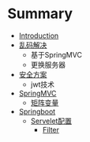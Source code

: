 # Summary

* [Introduction](README.md)
* [乱码解决](乱码解决.md)
  * 基于SpringMVC
  * 更换服务器
* [安全方案](an-quan-fang-an.md)
  * jwt技术
* [SpringMVC](springmvc.md)
  * [矩阵变量](springmvc/ju-zhen-bian-liang.md)
* [Springboot](springboot.md)
  * [Servelet配置](springboot/serveletpei-zhi.md)
    * [Filter](springboot/serveletpei-zhi/filter.md)

